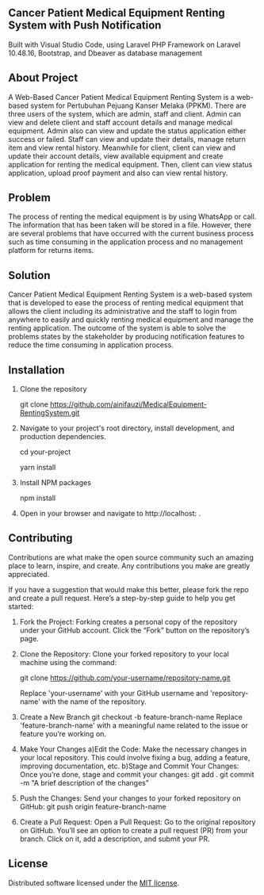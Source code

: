## Cancer Patient Medical Equipment Renting System with Push Notification

Built with Visual Studio Code, using Laravel PHP Framework on Laravel 10.48.16, Bootstrap, and Dbeaver as database management

## About Project

A Web-Based Cancer Patient Medical Equipment Renting System is a web-based system for Pertubuhan Pejuang Kanser Melaka (PPKM). There are three users of the system, which are admin, staff and client. Admin can view and delete client and staff account details and manage medical equipment. Admin also can view and update the status application either success or failed. Staff can view and update their details, manage return item and view rental history. Meanwhile for client, client can view and update their account details, view available equipment and create application for renting the medical equipment. Then, client can view status application, upload proof payment and also can view rental history.

## Problem

The process of renting the medical equipment is by using WhatsApp or call. The information that has been taken will be stored in a file. However, there are several problems that have occurred with the current business process such as time consuming in the application process and no management platform for returns items.

## Solution

Cancer Patient Medical Equipment Renting System is a web-based system that is developed to ease the process of renting medical equipment that allows the client including its administrative and the staff to login from anywhere to easily and quickly renting medical equipment and manage the renting application. The outcome of the system is able to solve the problems states by the stakeholder by producing notification features to reduce the time consuming in application process.

## Installation

1. Clone the repository

   git clone https://github.com/ainifauzi/MedicalEquipment-RentingSystem.git

2. Navigate to your project's root directory, install development, and production dependencies.

   cd your-project
   
   yarn install

4. Install NPM packages

   npm install

5. Open in your browser and navigate to http://localhost: .

## Contributing

Contributions are what make the open source community such an amazing place to learn, inspire, and create. Any contributions you make are greatly appreciated.

If you have a suggestion that would make this better, please fork the repo and create a pull request.  Here’s a step-by-step guide to help you get started:

1. Fork the Project: Forking creates a personal copy of the repository under your GitHub 
   account. Click the “Fork” button on the repository’s page.
2. Clone the Repository: Clone your forked repository to your local machine using the command:
   
   git clone https://github.com/your-username/repository-name.git
   
   Replace 'your-username' with your GitHub username and 'repository-name' with the name of the 
   repository.
4. Create a New Branch
   git checkout -b feature-branch-name
   Replace 'feature-branch-name' with a meaningful name related to the issue or feature you’re 
   working on.
5. Make Your Changes
   a)Edit the Code: Make the necessary changes in your local repository. This could involve 
     fixing a bug, adding a feature, improving documentation, etc.
   b)Stage and Commit Your Changes: Once you’re done, stage and commit your changes:
     git add .
     git commit -m "A brief description of the changes"
6. Push the Changes: Send your changes to your forked repository on GitHub:
   git push origin feature-branch-name
7. Create a Pull Request: Open a Pull Request: Go to the original repository on GitHub. You’ll 
  see an option to create a pull request (PR) from your branch. Click on it, add a description, 
  and submit your PR.

## License

Distributed software licensed under the [MIT license](https://opensource.org/licenses/MIT).
